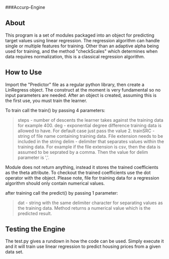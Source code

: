 ###Accurp-Engine

About
-----
This program is a set of modules packaged into an object for predicting target values using linear regression. The regression algorithm can handle single or multiple features for training. Other than an adaptive alpha being used for training, and the method "checkScales" which determines when data requires normalization, this is a classical regression algorithm. 

How to Use
----------
Import the "Predictor" file as a regular python library, then create a LinRegress object. The construct at the moment is very fundamental so no input parameters are needed. After an object is created, assuming this is the first use, you must train the learner. 

To train call the train() by passing 4 parameters:
> steps - number of descents the learner takes against the training data for example 400.
> deg - exponential degree difference training data is allowed to have. For default case just pass the value 2.
> trainSRC - string of file name containing training data. File extension needs to be included in the string
> delim - delimiter that separates values within the training data. For example if the file extension is csv, then the data is assumed to be seprated by a comma. Then the value for delim parameter is ','.

Module does not return anything, instead it stores the trained coefficients as the theta attribute. To checkout the trained coefficients use the dot operator with the object. Please note, file for training data for a regression algorithm should only contain numerical values. 

after training call the predict() by passing 1 parameter:
> dat - string with the same delimiter character for separating values as the training data.
> Method returns a numerical value which is the predicted result. 


Testing the Engine
------------------
The test.py gives a rundown in how the code can be used. Simply execute it and it will train use linear regression to predict housing prices from a given data set. 
